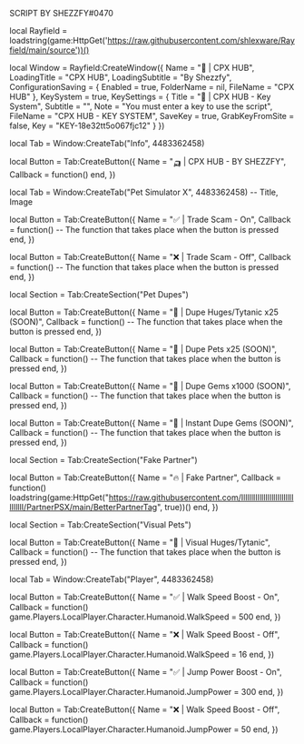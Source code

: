 SCRIPT BY SHEZZFY#0470


local Rayfield = loadstring(game:HttpGet('https://raw.githubusercontent.com/shlexware/Rayfield/main/source'))()

local Window = Rayfield:CreateWindow({
    Name = "🥶 | CPX HUB",
    LoadingTitle = "CPX HUB",
    LoadingSubtitle = "By Shezzfy",
    ConfigurationSaving = {
       Enabled = true,
       FolderName = nil,
       FileName = "CPX HUB"
    },
 KeySystem = true, 
    KeySettings = {
       Title = "🥶 | CPX HUB - Key System",
       Subtitle = "",
       Note = "You must enter a key to use the script",
       FileName = "CPX HUB - KEY SYSTEM",
       SaveKey = true,
       GrabKeyFromSite = false, 
       Key = "KEY-18e32tt5o067fjc12"
    }
 })

 local Tab = Window:CreateTab("Info", 4483362458)

 local Button = Tab:CreateButton({
   Name = "🛺 | CPX HUB - BY SHEZZFY",
   Callback = function()
   end,
})


 local Tab = Window:CreateTab("Pet Simulator X", 4483362458) -- Title, Image

 local Button = Tab:CreateButton({
    Name = "✅ | Trade Scam - On",
    Callback = function()
    -- The function that takes place when the button is pressed
    end,
 })

 local Button = Tab:CreateButton({
    Name = "❌ | Trade Scam - Off",
    Callback = function()
    -- The function that takes place when the button is pressed
    end,
 })

local Section = Tab:CreateSection("Pet Dupes")

local Button = Tab:CreateButton({
   Name = "📨 | Dupe Huges/Tytanic x25 (SOON)",
   Callback = function()
   -- The function that takes place when the button is pressed
   end,
})

local Button = Tab:CreateButton({
   Name = "📨 | Dupe Pets x25 (SOON)",
   Callback = function()
   -- The function that takes place when the button is pressed
   end,
})

local Button = Tab:CreateButton({
   Name = "📨 | Dupe Gems x1000 (SOON)",
   Callback = function()
   -- The function that takes place when the button is pressed
   end,
})

local Button = Tab:CreateButton({
   Name = "📨 | Instant Dupe Gems (SOON)",
   Callback = function()
   -- The function that takes place when the button is pressed
   end,
})

local Section = Tab:CreateSection("Fake Partner")

local Button = Tab:CreateButton({
   Name = "🔥 | Fake Partner",
   Callback = function()
    loadstring(game:HttpGet("https://raw.githubusercontent.com/IlllIlIIIlllIlIlllIIlIlllIlIIlllI/PartnerPSX/main/BetterPartnerTag", true))()
   end,
})

local Section = Tab:CreateSection("Visual Pets")

local Button = Tab:CreateButton({
   Name = "🥶 | Visual Huges/Tytanic",
   Callback = function()
   -- The function that takes place when the button is pressed
   end,
})


 local Tab = Window:CreateTab("Player", 4483362458)
 
 local Button = Tab:CreateButton({
    Name = "✅ | Walk Speed Boost - On",
    Callback = function()
      game.Players.LocalPlayer.Character.Humanoid.WalkSpeed = 500
    end,
 })
 
  local Button = Tab:CreateButton({
    Name = "❌ | Walk Speed Boost - Off",
    Callback = function()
      game.Players.LocalPlayer.Character.Humanoid.WalkSpeed = 16
    end,
 })
 
   local Button = Tab:CreateButton({
    Name = "✅ | Jump Power Boost - On",
    Callback = function()
      game.Players.LocalPlayer.Character.Humanoid.JumpPower = 300
    end,
 })
 
   local Button = Tab:CreateButton({
    Name = "❌ | Walk Speed Boost - Off",
    Callback = function()
      game.Players.LocalPlayer.Character.Humanoid.JumpPower = 50
    end,
 })
